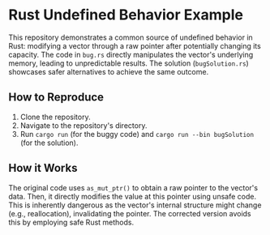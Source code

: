 # Rust Undefined Behavior Example

This repository demonstrates a common source of undefined behavior in Rust: modifying a vector through a raw pointer after potentially changing its capacity.  The code in `bug.rs` directly manipulates the vector's underlying memory, leading to unpredictable results. The solution (`bugSolution.rs`) showcases safer alternatives to achieve the same outcome.

## How to Reproduce
1. Clone the repository.
2. Navigate to the repository's directory.
3. Run `cargo run` (for the buggy code) and `cargo run --bin bugSolution` (for the solution).

## How it Works
The original code uses `as_mut_ptr()` to obtain a raw pointer to the vector's data. Then, it directly modifies the value at this pointer using unsafe code. This is inherently dangerous as the vector's internal structure might change (e.g., reallocation), invalidating the pointer.  The corrected version avoids this by employing safe Rust methods.